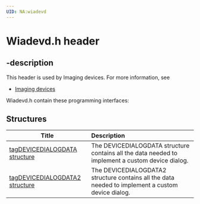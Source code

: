 ```yaml
---
UID: NA:wiadevd
---
```


# Wiadevd.h header

## -description

This header is used by Imaging devices. For more information, see
- [Imaging devices](../_image/index.md)

Wiadevd.h contain these programming interfaces:


## Structures

| Title   | Description   |
| ---- |:---- |
| [tagDEVICEDIALOGDATA structure](ns-wiadevd-tagdevicedialogdata.md) | The DEVICEDIALOGDATA structure contains all the data needed to implement a custom device dialog. |
| [tagDEVICEDIALOGDATA2 structure](ns-wiadevd-tagdevicedialogdata2.md) | The DEVICEDIALOGDATA2 structure contains all the data needed to implement a custom device dialog. |
